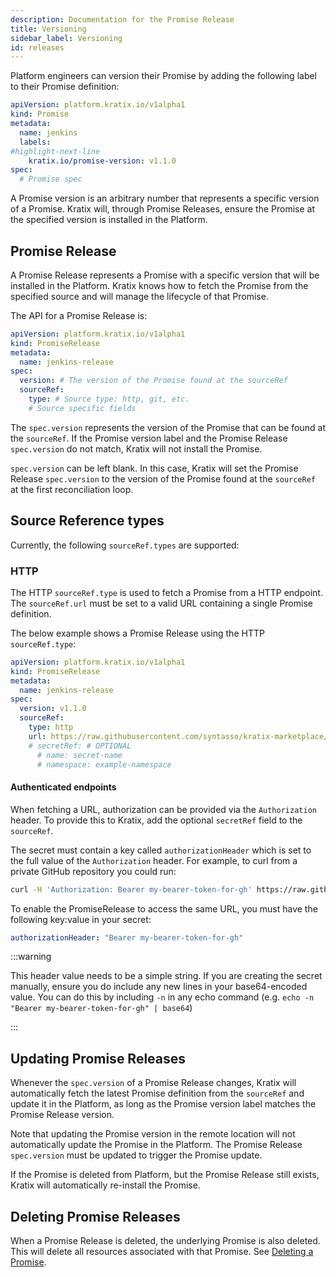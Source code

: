 ```yaml
---
description: Documentation for the Promise Release
title: Versioning
sidebar_label: Versioning
id: releases
---
```


Platform engineers can version their Promise by adding the following label to
their Promise definition:

```yaml
apiVersion: platform.kratix.io/v1alpha1
kind: Promise
metadata:
  name: jenkins
  labels:
#highlight-next-line
    kratix.io/promise-version: v1.1.0
spec:
  # Promise spec
```

A Promise version is an arbitrary number that represents a specific version of a
Promise. Kratix will, through Promise Releases, ensure the Promise at the
specified version is installed in the Platform.

## Promise Release

A Promise Release represents a Promise with a specific version that will be installed in
the Platform. Kratix knows how to fetch the Promise from the specified source and will
manage the lifecycle of that Promise.

The API for a Promise Release is:

```yaml
apiVersion: platform.kratix.io/v1alpha1
kind: PromiseRelease
metadata:
  name: jenkins-release
spec:
  version: # The version of the Promise found at the sourceRef
  sourceRef:
    type: # Source type: http, git, etc.
    # Source specific fields
```

The `spec.version` represents the version of the Promise that can be found at
the `sourceRef`. If the Promise version label and the Promise Release
`spec.version` do not match, Kratix will not install the Promise.

`spec.version` can be left blank. In this case, Kratix will set the Promise
Release `spec.version` to the version of the Promise found at the `sourceRef` at
the first reconciliation loop.

## Source Reference types

Currently, the following `sourceRef.types` are supported:

### HTTP

The HTTP `sourceRef.type` is used to fetch a Promise from a HTTP endpoint. The
`sourceRef.url` must be set to a valid URL containing a single Promise definition.

The below example shows a Promise Release using the HTTP `sourceRef.type`:

```yaml
apiVersion: platform.kratix.io/v1alpha1
kind: PromiseRelease
metadata:
  name: jenkins-release
spec:
  version: v1.1.0
  sourceRef:
    type: http
    url: https://raw.githubusercontent.com/syntasso/kratix-marketplace/main/jenkins/promise.yaml
    # secretRef: # OPTIONAL
      # name: secret-name
      # namespace: example-namespace
```

#### Authenticated endpoints

When fetching a URL, authorization can be provided via the `Authorization` header.
To provide this to Kratix, add the optional `secretRef` field to the `sourceRef`.

The secret must contain a key called `authorizationHeader` which is set to the full
value of the `Authorization` header. For example, to curl from a private GitHub
repository you could run:

```bash
curl -H 'Authorization: Bearer my-bearer-token-for-gh' https://raw.githubusercontent.com/secret-org/secret-repo/refs/heads/main/promise.yaml
```

To enable the PromiseRelease to access the same URL, you must have the following
key:value in your secret:

```yaml
authorizationHeader: "Bearer my-bearer-token-for-gh"
```

:::warning

This header value needs to be a simple string. If you are creating the secret manually,
ensure you do include any new lines in your base64-encoded value. You can do this
by including `-n` in any echo command (e.g. `echo -n "Bearer my-bearer-token-for-gh" | base64`)

:::

## Updating Promise Releases

Whenever the `spec.version` of a Promise Release changes, Kratix will
automatically fetch the latest Promise definition from the `sourceRef` and
update it in the Platform, as long as the Promise version label matches the
Promise Release version.

Note that updating the Promise version in the remote location will not
automatically update the Promise in the Platform. The Promise Release
`spec.version` must be updated to trigger the Promise update.

If the Promise is deleted from Platform, but the Promise Release still exists, Kratix
will automatically re-install the Promise.

## Deleting Promise Releases

When a Promise Release is deleted, the underlying Promise is also deleted. This will
delete all resources associated with that Promise. See [Deleting a Promise](../promises/delete).

